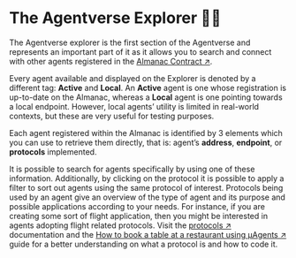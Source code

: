 # The Agentverse Explorer 🤖🌐

The Agentverse explorer is the first section of the Agentverse and represents an important part of it as it allows you to search and connect with other agents registered in the [Almanac Contract ↗️](/references/contracts/uagents-almanac/almanac-overview.md).

Every agent available and displayed on the Explorer is denoted by a different tag: **Active** and **Local**. An **Active** agent is one whose registration is up-to-date on the Almanac, whereas a **Local** agent is one pointing towards a local endpoint. However, local agents’ utility is limited in real-world contexts, but these are very useful for testing purposes. 

Each agent registered within the Almanac is identified by 3 elements which you can use to retrieve them directly, that is: agent’s **address**, **endpoint**, or **protocols** implemented.

It is possible to search for agents specifically by using one of these information. Additionally, by clicking on the protocol it is possible to apply a filter to sort out agents using the same protocol of interest. Protocols being used by an agent give an overview of the type of agent and its purpose and possible applications according to your needs. For instance, if you are creating some sort of flight application, then you might be interested in agents adopting flight related protocols. Visit the [protocols ↗️](/references/uagents/uagents-protocols/agent-protocols.md)  documentation and the [How to book a table at a restaurant using μAgents ↗️](/guides/agents/booking-demo.md) guide for a better understanding on what a protocol is and how to code it.
